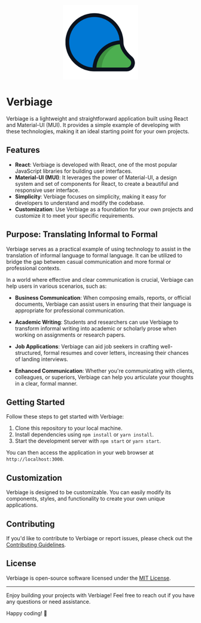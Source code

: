 <p align="center">
  <img src="public/logo.png" alt="Verbiage Logo" width="200" height="200" />
</p>

# Verbiage

Verbiage is a lightweight and straightforward application built using React and Material-UI (MUI). It provides a simple example of developing with these technologies, making it an ideal starting point for your own projects.

## Features

- **React**: Verbiage is developed with React, one of the most popular JavaScript libraries for building user interfaces.
- **Material-UI (MUI)**: It leverages the power of Material-UI, a design system and set of components for React, to create a beautiful and responsive user interface.
- **Simplicity**: Verbiage focuses on simplicity, making it easy for developers to understand and modify the codebase.
- **Customization**: Use Verbiage as a foundation for your own projects and customize it to meet your specific requirements.

## Purpose: Translating Informal to Formal

Verbiage serves as a practical example of using technology to assist in the translation of informal language to formal language. It can be utilized to bridge the gap between casual communication and more formal or professional contexts.

In a world where effective and clear communication is crucial, Verbiage can help users in various scenarios, such as:

- **Business Communication**: When composing emails, reports, or official documents, Verbiage can assist users in ensuring that their language is appropriate for professional communication.

- **Academic Writing**: Students and researchers can use Verbiage to transform informal writing into academic or scholarly prose when working on assignments or research papers.

- **Job Applications**: Verbiage can aid job seekers in crafting well-structured, formal resumes and cover letters, increasing their chances of landing interviews.

- **Enhanced Communication**: Whether you're communicating with clients, colleagues, or superiors, Verbiage can help you articulate your thoughts in a clear, formal manner.

## Getting Started

Follow these steps to get started with Verbiage:

1. Clone this repository to your local machine.
2. Install dependencies using `npm install` or `yarn install`.
3. Start the development server with `npm start` or `yarn start`.

You can then access the application in your web browser at `http://localhost:3000`.

## Customization

Verbiage is designed to be customizable. You can easily modify its components, styles, and functionality to create your own unique applications.

## Contributing

If you'd like to contribute to Verbiage or report issues, please check out the [Contributing Guidelines](CONTRIBUTING.md).

## License

Verbiage is open-source software licensed under the [MIT License](LICENSE).

---

Enjoy building your projects with Verbiage! Feel free to reach out if you have any questions or need assistance.

Happy coding! 🚀
